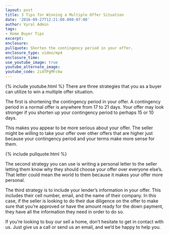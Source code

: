 ```yaml
---
layout: post
title: 3 Tips for Winning a Multiple Offer Situation
date: '2016-09-27T12:21:00.000-07:00'
author: Vyral Admin
tags:
- Home Buyer Tips
excerpt:
enclosure:
pullquote: Shorten the contingency period in your offer.
enclosure_type: video/mp4
enclosure_time:
use_youtube_image: true
youtube_alternate_image:
youtube_code: 2i4TPgMFc6w
---
```

{% include youtube.html %}
There are three strategies that you as a buyer can utilize to win a multiple offer situation.

The first is shortening the contingency period in your offer. A contingency period in a normal offer is anywhere from 17 to 21 days. Your offer may look stronger if you shorten up your contingency period to perhaps 15 or 10 days.

This makes you appear to be more serious about your offer. The seller might be willing to take your offer over other offers that are higher just because your contingency period and your terms make more sense for them.  

{% include pullquote.html %}

The second strategy you can use is writing a personal letter to the seller letting them know why they should choose your offer over everyone else’s. That letter could mean the world to them because it makes your offer more personal.

The third strategy is to include your lender’s information in your offer. This includes their cell number, email, and the name of their company. In this case, if the seller is looking to do their due diligence on the offer to make sure that you’re approved or have the amount ready for the down payment, they have all the information they need in order to do so.

If you’re looking to buy our sell a home, don’t hesitate to get in contact with us. Just give us a call or send us an email, and we’d be happy to help you.
